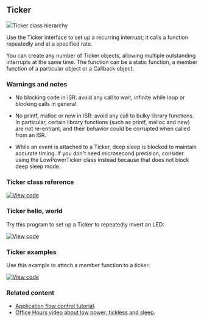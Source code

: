 ## Ticker

<span class="images">![](https://os.mbed.com/docs/v5.12/mbed-os-api-doxy/classmbed_1_1_ticker.png)<span>Ticker class hierarchy</span></span>

Use the Ticker interface to set up a recurring interrupt; it calls a function repeatedly and at a specified rate.

You can create any number of Ticker objects, allowing multiple outstanding interrupts at the same time. The function can be a static function, a member function of a particular object or a Callback object.

### Warnings and notes

- No blocking code in ISR: avoid any call to wait, infinite while loop or blocking calls in general.

- No printf, malloc or new in ISR: avoid any call to bulky library functions. In particular, certain library functions (such as printf, malloc and new) are not re-entrant, and their behavior could be corrupted when called from an ISR.

- While an event is attached to a Ticker, deep sleep is blocked to maintain accurate timing. If you don't need microsecond precision, consider using the LowPowerTicker class instead because that does not block deep sleep mode.

### Ticker class reference

[![View code](https://www.mbed.com/embed/?type=library)](https://os.mbed.com/docs/v5.12/mbed-os-api-doxy/classmbed_1_1_ticker.html)

### Ticker hello, world

Try this program to set up a Ticker to repeatedly invert an LED:

[![View code](https://www.mbed.com/embed/?url=https://os.mbed.com/teams/mbed_example/code/Ticker_HelloWorld/)](https://os.mbed.com/teams/mbed_example/code/Ticker_HelloWorld/file/1b2dcb20aad0/main.cpp)

### Ticker examples

Use this example to attach a member function to a ticker:

[![View code](https://www.mbed.com/embed/?url=https://os.mbed.com/teams/mbed_example/code/Ticker_Example/)](https://os.mbed.com/teams/mbed_example/code/Ticker_Example/file/982ebb531653/main.cpp)

### Related content

- [Application flow control tutorial](../tutorials/application-flow-control.html).
- [Office Hours video about low power, tickless and sleep](https://youtu.be/OFfOlBaegdg?t=669).
